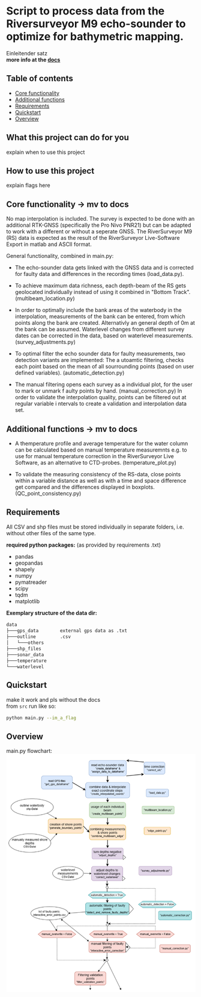 # Script to process data from the Riversurveyor M9 echo-sounder to optimize for bathymetric mapping. 

Einleitender satz  
**more info at the [docs](/docs/main_docu.md#create_interpolated_points)**

## Table of contents
- [Core functionality](#core-functionality)
- [Additional functions](#additional-functions)
- [Requirements](#requirements)
- [Quickstart](#quickstart)
- [Overview](#overview)

## What this project can do for you
explain when to use this project
## How to use this project
explain flags here
## Core functionality -> mv to docs

No map interpolation is included.
The survey is expected to be done with an additional RTK-GNSS (specifically the Pro Nivo PNR21) but can be adapted to work with a different or without a seperate GNSS.
The RiverSurveyor M9 (RS) data is expected as the result of the RiverSurveyor Live-Software Export in matlab and ASCII format.

General functionality, combined in main.py:

- The echo-sounder data gets linked with the GNSS data and is corrected for faulty data and differences in the recording times (load_data.py).

- To achieve maximum data richness, each depth-beam of the RS gets geolocated individually instead of using it combined in "Bottom Track". (multibeam_location.py)

- In order to optimally include the bank areas of the waterbody in the interpolation, measurements of the bank can be entered, from which points along the bank are created.
Alternativly an general depth of 0m at the bank can be assumed.
Waterlevel changes from different survey dates can be corrected in the data, based on waterlevel measurements. (survey_adjustments.py)

- To optimal filter the echo sounder data for faulty measurements, two detection variants are implemented:
The a  utoamtic filtering, checks each point based on the mean of all sourrounding points (based on user defined variables). (automatic_detection.py)

-   The manual filtering opens each survey as a individual plot, for the user to mark or unmark f  aulty points by hand. (manual_correction.py)
In order to validate the interpolation quality, points can be filtered out at regular variable i  ntervals to create a validation and interpolation data set.

## Additional functions -> mv to docs  
- A themperature profile and average temperature for the water column can be calculated based on manual temperature measuremnts  e.g. to use for manual temperature correction in the RiverSurveyor Live Software, as an alternative to CTD-probes. (temperature_plot.py)


- To validate the measuring consistency of the RS-data, close points within a variable distance as well as with a time and space difference get compared and the differences displayed in boxplots. (QC_point_consistency.py)

## Requirements
All CSV and shp files must be stored individually in separate folders, i.e. without other files of the same type.

**required python packages:** (as provided by requirements .txt)
- pandas
- geopandas
- shapely
- numpy
- pymatreader
- scipy
- tqdm
- matplotlib


**Exemplary structure of the data dir:**
```
data
├───gps_data        external gps data as .txt
├───outline         .csv
│   └───others
├───shp_files
├───sonar_data
├───temperature
└───waterlevel
```

## Quickstart

make it work and pls without the docs  
from `src` run like so:
```bash
python main.py --im_a_flag
```
## Overview
main.py flowchart:
![alt text](docs/flowchart_main.png)
